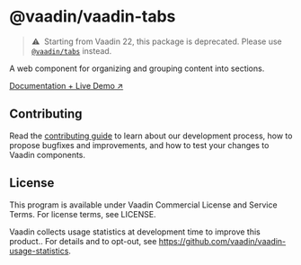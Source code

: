 # @vaadin/vaadin-tabs

> ⚠️&nbsp; Starting from Vaadin 22, this package is deprecated.
> Please use [`@vaadin/tabs`](https://www.npmjs.com/package/@vaadin/tabs) instead.

A web component for organizing and grouping content into sections.

[Documentation + Live Demo ↗](https://vaadin.com/docs/latest/ds/components/tabs)

## Contributing

Read the [contributing guide](https://vaadin.com/docs/latest/guide/contributing/overview) to learn about our development process, how to propose bugfixes and improvements, and how to test your changes to Vaadin components.

## License

This program is available under Vaadin Commercial License and Service Terms. For license terms, see LICENSE.

Vaadin collects usage statistics at development time to improve this product..
For details and to opt-out, see https://github.com/vaadin/vaadin-usage-statistics.
